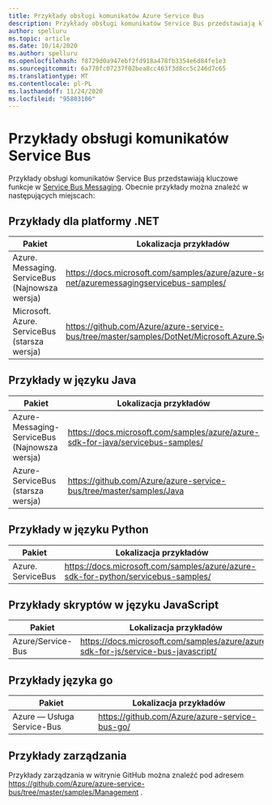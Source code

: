 ```yaml
---
title: Przykłady obsługi komunikatów Azure Service Bus
description: Przykłady obsługi komunikatów Service Bus przedstawiają kluczowe funkcje w Azure Service Bus Messaging. Zawiera łącza do przykładów w witrynie GitHub.
author: spelluru
ms.topic: article
ms.date: 10/14/2020
ms.author: spelluru
ms.openlocfilehash: f8729d0a947ebf2fd918a478fb3354e6d84fe1e3
ms.sourcegitcommit: 6a770fc07237f02bea8cc463f3d8cc5c246d7c65
ms.translationtype: MT
ms.contentlocale: pl-PL
ms.lasthandoff: 11/24/2020
ms.locfileid: "95803106"
---
```

# <a name="service-bus-messaging-samples"></a>Przykłady obsługi komunikatów Service Bus
Przykłady obsługi komunikatów Service Bus przedstawiają kluczowe funkcje w [Service Bus Messaging](https://azure.microsoft.com/services/service-bus/). Obecnie przykłady można znaleźć w następujących miejscach:

## <a name="net-samples"></a>Przykłady dla platformy .NET

| Pakiet | Lokalizacja przykładów | 
| ------- | ---------------- | 
| Azure. Messaging. ServiceBus (Najnowsza wersja) | https://docs.microsoft.com/samples/azure/azure-sdk-for-net/azuremessagingservicebus-samples/ | 
| Microsoft. Azure. ServiceBus (starsza wersja) |  https://github.com/Azure/azure-service-bus/tree/master/samples/DotNet/Microsoft.Azure.ServiceBus |

## <a name="java-samples"></a>Przykłady w języku Java
| Pakiet | Lokalizacja przykładów | 
| ------- | ---------------- | 
| Azure-Messaging-ServiceBus (Najnowsza wersja) | https://docs.microsoft.com/samples/azure/azure-sdk-for-java/servicebus-samples/ |
| Azure-ServiceBus (starsza wersja) | https://github.com/Azure/azure-service-bus/tree/master/samples/Java |

## <a name="python-samples"></a>Przykłady w języku Python
| Pakiet | Lokalizacja przykładów |
| -------------------- | ----------------------- |
| Azure. ServiceBus | https://docs.microsoft.com/samples/azure/azure-sdk-for-python/servicebus-samples/ |

## <a name="javascript-samples"></a>Przykłady skryptów w języku JavaScript
| Pakiet | Lokalizacja przykładów | 
| ------- | ---------------- | 
| Azure/Service-Bus | https://docs.microsoft.com/samples/azure/azure-sdk-for-js/service-bus-javascript/ | 

## <a name="go-samples"></a>Przykłady języka go
| Pakiet | Lokalizacja przykładów | 
| ------- | ---------------- | 
| Azure — Usługa Service-Bus | https://github.com/Azure/azure-service-bus-go/ |

## <a name="management-samples"></a>Przykłady zarządzania
Przykłady zarządzania w witrynie GitHub można znaleźć pod adresem https://github.com/Azure/azure-service-bus/tree/master/samples/Management .

